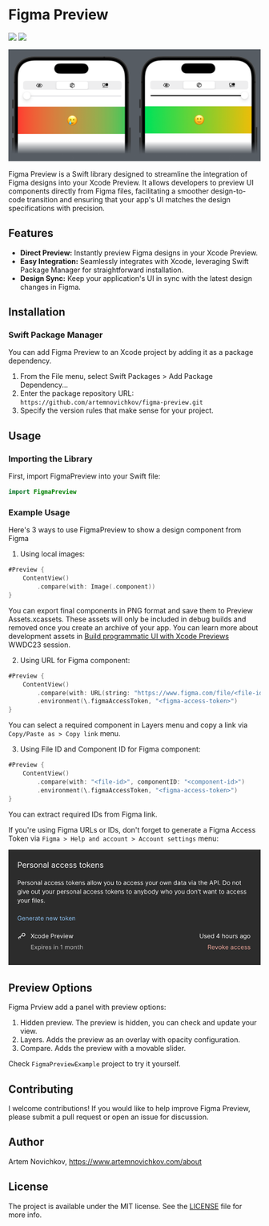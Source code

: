 
# Figma Preview

[![](https://img.shields.io/endpoint?url=https%3A%2F%2Fswiftpackageindex.com%2Fapi%2Fpackages%2Fartemnovichkov%2Ffigma-preview%2Fbadge%3Ftype%3Dswift-versions)](https://swiftpackageindex.com/artemnovichkov/figma-preview)
[![](https://img.shields.io/endpoint?url=https%3A%2F%2Fswiftpackageindex.com%2Fapi%2Fpackages%2Fartemnovichkov%2Ffigma-preview%2Fbadge%3Ftype%3Dplatforms)](https://swiftpackageindex.com/artemnovichkov/figma-preview)


<p align="center"/>
  <img src=".github/preview.png"/>
</p>

Figma Preview is a Swift library designed to streamline the integration of Figma designs into your Xcode Preview. It allows developers to preview UI components directly from Figma files, facilitating a smoother design-to-code transition and ensuring that your app's UI matches the design specifications with precision.

## Features

- **Direct Preview:** Instantly preview Figma designs in your Xcode Preview.
- **Easy Integration:** Seamlessly integrates with Xcode, leveraging Swift Package Manager for straightforward installation.
- **Design Sync:** Keep your application's UI in sync with the latest design changes in Figma.

## Installation

### Swift Package Manager

You can add Figma Preview to an Xcode project by adding it as a package dependency.

1. From the File menu, select Swift Packages > Add Package Dependency...
2. Enter the package repository URL: `https://github.com/artemnovichkov/figma-preview.git`
3. Specify the version rules that make sense for your project.

## Usage

### Importing the Library

First, import FigmaPreview into your Swift file:

```swift
import FigmaPreview
```

### Example Usage

Here's 3 ways to use FigmaPreview to show a design component from Figma

1. Using local images:

```swift
#Preview {
    ContentView()
        .compare(with: Image(.component))
}
```

You can export final components in PNG format and save them to Preview Assets.xcassets. These assets will only be included in debug builds and removed once you create an archive of your app. You can learn more about development assets in [Build programmatic UI with Xcode Previews](https://developer.apple.com/videos/play/wwdc2023/10252) WWDC23 session.

2. Using URL for Figma component:

```swift
#Preview {
    ContentView()
        .compare(with: URL(string: "https://www.figma.com/file/<file-id>/Untitled?node-id=<component-id>")!)
        .environment(\.figmaAccessToken, "<figma-access-token>")
}
```

You can select a required component in Layers menu and copy a link via `Copy/Paste as > Copy link` menu.

3. Using File ID and Component ID for Figma component:

```swift
#Preview {
    ContentView()
        .compare(with: "<file-id>", componentID: "<component-id>")
        .environment(\.figmaAccessToken, "<figma-access-token>")
}
```

You can extract required IDs from Figma link.

If you're using Figma URLs or IDs, don't forget to generate a Figma Access Token via `Figma > Help and account > Account settings` menu:

<p align="center"/>
  <img src=".github/access-token.png"/>
</p>

## Preview Options

Figma Prview add a panel with preview options:

1. Hidden preview. The preview is hidden, you can check and update your view.
2. Layers. Adds the preview as an overlay with opacity configuration.
3. Compare. Adds the preview with a movable slider.

Check `FigmaPreviewExample` project to try it yourself.

## Contributing

I welcome contributions! If you would like to help improve Figma Preview, please submit a pull request or open an issue for discussion.

## Author

Artem Novichkov, https://www.artemnovichkov.com/about

## License

The project is available under the MIT license. See the [LICENSE](./LICENSE) file for more info.
